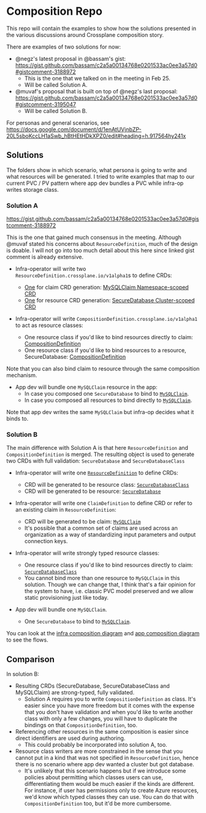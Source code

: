 # Composition Repo

This repo will contain the examples to show how the solutions presented in the various discussions around Crossplane composition story.

There are examples of two solutions for now:
* @negz's latest proposal in @bassam's gist: https://gist.github.com/bassam/c2a5a00134768e0201533ac0ee3a57d0#gistcomment-3188972
  * This is the one that we talked on in the meeting in Feb 25.
  * Will be called Solution A.
* @muvaf's proposal that is built on top of @negz's last proposal: https://gist.github.com/bassam/c2a5a00134768e0201533ac0ee3a57d0#gistcomment-3195047
  * Will be called Solution B.

For personas and general scenarios, see https://docs.google.com/document/d/1enAtUVjnbZP-20L5sboKccLH1aSwb_hBtHEtHDkXPZ0/edit#heading=h.917564hy241x

## Solutions

The folders show in which scenario, what persona is going to write and what resources will be generated. I tried to write examples that map to our current PVC / PV pattern where app dev bundles a PVC while infra-op writes storage class.

### Solution A

https://gist.github.com/bassam/c2a5a00134768e0201533ac0ee3a57d0#gistcomment-3188972

This is the one that gained much consensus in the meeting. Although @muvaf stated his concerns about `ResourceDefinition`, much of the design is doable. I will not go into too much detail about this here since linked gist comment is already extensive.

* Infra-operator will write two `ResourceDefinition.crossplane.io/v1alpha1`s to define CRDs:
  * [One](a/infra-op-writes/definitions/def-mysqlclaim.yaml) for claim CRD generation: [MySQLClaim Namespace-scoped CRD](a/generated/mysqlclaim_crd.yaml)
  * [One](a/infra-op-writes/definitions/def-securedatabase.yaml) for resource CRD generation: [SecureDatabase Cluster-scoped CRD](a/generated/securedatabase_crd.yaml)

* Infra-operator will write `CompositionDefinition.crossplane.io/v1alpha1` to act as resource classes:
  * One resource class if you'd like to bind resources directly to claim: [CompositionDefinition](a/infra-op-writes/classes/bind-to-claim.yaml)
  * One resource class if you'd like to bind resources to a resource, SecureDatabase: [CompositionDefinition](a/infra-op-writes/classes/bind-to-resource.yaml)

Note that you can also bind claim to resource through the same composition mechanism.

* App dev will bundle one `MySQLClaim` resource in the app:
  * In case you composed one `SecureDatabase` to bind to [`MySQLClaim`](a/dev-writes/binds-to-resource.yaml).
  * In case you composed all resources to bind directly to [`MySQLClaim`](a/dev-writes/binds-to-composition-elements.yaml).
  
Note that app dev writes the same `MySQLClaim` but infra-op decides what it binds to.

### Solution B

The main difference with Solution A is that here `ResourceDefinition` and `CompositionDefinition` is merged. The resulting object is used to generate two CRDs with full validation: `SecureDatabase` and `SecureDatabaseClass`

* Infra-operator will write one [`ResourceDefinition`](b/infra-op-writes/definitions/def-securedatabase.yaml) to define CRDs:
  * CRD will be generated to be resource class: [`SecureDatabaseClass`](b/generated/securedatabaseclass_crd.yaml)
  * CRD will be generated to be resource: [`SecureDatabase`](b/generated/securedatabase_crd.yaml)

* Infra-operator will write one `ClaimDefinition` to define CRD or refer to an existing claim in `ResourceDefinition`:
  * CRD will be generated to be claim: [`MySQLClaim`](b/generated/mysqlclaim_crd.yaml)
  * It's possible that a common set of claims are used across an organization as a way of standardizing input parameters and output connection keys.

* Infra-operator will write strongly typed resource classes:
  * One resource class if you'd like to bind resources directly to claim: [`SecureDatabaseClass`](b/infra-op-writes/classes/bind-to-claim.yaml)
  * You cannot bind more than one resource to `MySQLClaim` in this solution. Though we can change that, I think that's a fair opinion for the system to have, i.e. classic PVC model preserved and we allow static provisioning just like today.

* App dev will bundle one `MySQLClaim`.
  * One `SecureDatabase` to bind to [`MySQLClaim`](b/dev-writes/binds-to-resource.yaml).

You can look at the [infra composition diagram](infra-provisioning.jpg) and [app composition diagram](app-composition.jpg) to see the flows.

## Comparison

In solution B:
* Resulting CRDs (SecureDatabase, SecureDatabaseClass and MySQLClaim) are strong-typed, fully validated.
  * Solution A requires you to write `CompositionDefinition` as class. It's easier since you have more freedom but it comes with the expense that you don't have validation and when you'd like to write another class with only a few changes, you will have to duplicate the bindings on that `CompositionDefinition`, too.
* Referencing other resources in the same composition is easier since direct identifiers are used during authoring.
  * This could probably be incorporated into solution A, too.
* Resource class writers are more constrained in the sense that you cannot put in a kind that was not specified in `ResourceDefinition`, hence there is no scenario where app dev wanted a cluster but got database.
  * It's unlikely that this scenario happens but if we introduce some policies about permitting which classes users can use, differentiating them would be much easier if the kinds are different. For instance, if user has permissions only to create Azure resources, we'd know which typed classes they can use. You can do that with `CompositionDefinition` too, but it'd be more cumbersome.
